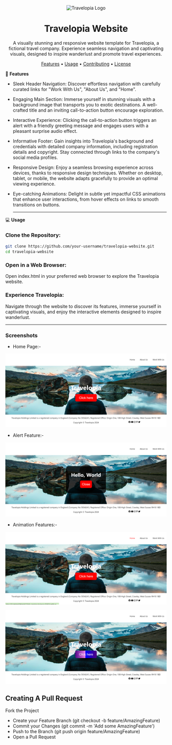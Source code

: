 <p align="center">
  <img src="https://www.drupal.org/files/styles/grid-4-2x/public/travelopia_logo.png?itok=ljzwrdLC" alt="Travelopia Logo">
</p>
<h1 align="center">Travelopia Website</h1>
<p align="center">
  A visually stunning and responsive website template for Travelopia, a fictional travel company. Experience seamless navigation and captivating visuals, designed to inspire wanderlust and promote travel experiences.
</p>
<p align="center">
  <a href="#features">Features</a> •
  <a href="#usage">Usage</a> •
  <a href="#contributing">Contributing</a> •
  <a href="#license">License</a>
</p>

🚀 **Features**
* Sleek Header Navigation: Discover effortless navigation with carefully curated links for "Work With Us", "About Us", and "Home".

* Engaging Main Section: Immerse yourself in stunning visuals with a background image that transports you to exotic destinations. A well-crafted title and an inviting call-to-action button encourage exploration.

* Interactive Experience: Clicking the call-to-action button triggers an alert with a friendly greeting message and engages users with a pleasant surprise audio effect.

* Informative Footer: Gain insights into Travelopia's background and credentials with detailed company information, including registration details and copyright. Stay connected through links to the company's social media profiles.

* Responsive Design: Enjoy a seamless browsing experience across devices, thanks to responsive design techniques. Whether on desktop, tablet, or mobile, the website adapts gracefully to provide an optimal viewing experience.

* Eye-catching Animations: Delight in subtle yet impactful CSS animations that enhance user interactions, from hover effects on links to smooth transitions on buttons.

  ___

💻 **Usage**

### Clone the Repository:

```bash
git clone https://github.com/your-username/travelopia-website.git
cd travelopia-website
```

### Open in a Web Browser:

Open index.html in your preferred web browser to explore the Travelopia website.

### Experience Travelopia:

Navigate through the website to discover its features, immerse yourself in captivating visuals, and enjoy the interactive elements designed to inspire wanderlust.


___

### Screenshots

* Home Page:-
  
![image](https://github.com/Vaishnavi0717/Travelopia-assignment/blob/main/images/Screenshot%20(19).png)

* Alert Feature:-
  
![image](https://github.com/Vaishnavi0717/Travelopia-assignment/blob/main/images/Screenshot%20(22).png)

* Animation Features:-
  
![image](https://github.com/Vaishnavi0717/Travelopia-assignment/blob/main/images/Screenshot%20(21).png)

![image](https://github.com/Vaishnavi0717/Travelopia-assignment/blob/main/images/Screenshot%20(20).png)


## Creating A Pull Request
Fork the Project
* Create your Feature Branch (git checkout -b feature/AmazingFeature)
* Commit your Changes (git commit -m 'Add some AmazingFeature')
* Push to the Branch (git push origin feature/AmazingFeature)
* Open a Pull Request

